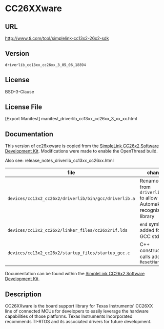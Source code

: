# CC26XXware

## URL
http://www.ti.com/tool/simplelink-cc13x2-26x2-sdk

## Version
`driverlib_cc13xx_cc26xx_3_05_06_18894`

## License

BSD-3-Clause

## License File

[Export Manifest]  manifest_driverlib_cc13xx_cc26xx_3_xx_xx.html

## Documentation

This version of cc26xxware is copied from the [SimpleLink CC26x2 Software
Development Kit](http://www.ti.com/tool/simplelink-cc13x2-26x2-sdk). Modifications
were made to enable the OpenThread build.

Also see:  release_notes_driverlib_cc13xx_cc26xx.html

| file                                                 | change                                                                  |
|------------------------------------------------------|-------------------------------------------------------------------------|
| `devices/cc13x2_cc26x2/driverlib/bin/gcc/driverlib.a` | Renamed from `driverlib.lib` to allow Automake to recognize the library |
| `devices/cc13x2_cc26x2/linker_files/cc26x2r1f.lds`    | `end` symbol added for GCC stdlib                                       |
| `devices/cc13x2_cc26x2/startup_files/startup_gcc.c`   | C++ constructor calls added to `ResetHandler`                           |

Documentation can be found within the [SimpleLink CC26x2 Software Development
Kit](http://www.ti.com/tool/simplelink-cc13x2-26x2-sdk).

## Description

CC26XXware is the board support library for Texas Instruments' CC26XX line of
connected MCUs for developers to easily leverage the hardware capabilities of
those platforms. Texas Instruments Incorporated recommends TI-RTOS and its
associated drivers for future development.

